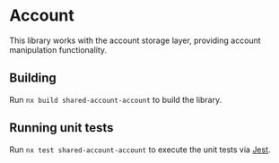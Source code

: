 # Account

This library works with the account storage layer, providing account manipulation functionality.

## Building

Run `nx build shared-account-account` to build the library.

## Running unit tests

Run `nx test shared-account-account` to execute the unit tests via [Jest](https://jestjs.io).
